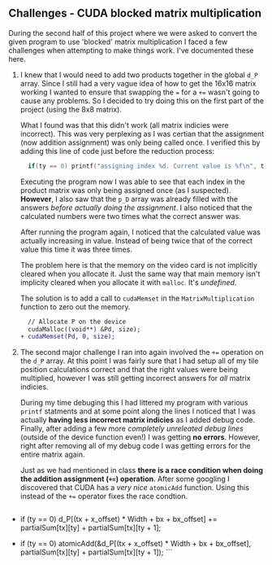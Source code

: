 ## Challenges - CUDA blocked matrix multiplication

During the second half of this project where we were asked to convert the given
program to use 'blocked' matrix multiplication I faced a few challenges when
attempting to make things work. I've documented these here.

 1. I knew that I would need to add two products together in the global `d_P`
	array. Since I still had a very vague idea of how to get the 16x16 matrix
	working I wanted to ensure that swapping the `=` for a `+=` wasn't going to
	cause any problems. So I decided to try doing this on the first part of the
	project (using the 8x8 matrix).

	What I found was that this didn't work (all matrix indicies were incorrect).
	This was very perplexing as I was certian that the assignment (now
	addition assignment) was only being called once. I verified this by adding
	this line of code just before the reduction process:

	```c
      if(ty == 0) printf("assigning index %d. Current value is %f\n", tx * TILE_WIDTH + bx, d_P[tx * TILE_WIDTH + bx]);
	```

	Executing the program now I was able to see that each index in the product
	matrix was only being assigned once (as I suspected). **However**, I also
	saw that the `p_D` array was already filled with the answers _before
	actually doing the assignment_. I also noticed that the calculated numbers
	were two times what the correct answer was.

	After running the program again, I noticed that the calculated value was
	actually increasing in value. Instead of being twice that of the correct
	value this time it was three times.

	The problem here is that the memory on the video card is not implicitly
	cleared when you allocate it. Just the same way that main memory isn't
	implicity cleared when you allocate it with `malloc`. It's _undefined_.

	The solution is to add a call to `cudaMemset` in the `MatrixMultiplication`
	function to zero out the memory.

	```diff
	  // Allocate P on the device
	  cudaMalloc((void**) &Pd, size);
	+ cudaMemset(Pd, 0, size);
	```

 2. The second major challenge I ran into again involved the `+=` operation on
	the `d_P` array. At this point I was fairly sure that I had setup all of my
	tile position calculations correct and that the right values were being
	multiplied, however I was still getting incorrect answers for _all_ matrix
	indicies.

	During my time debuging this I had littered my program with various
	`printf` statments and at some point along the lines I noticed that I was
	actually **having less incorrect matrix indicies** as I added debug code.
	Finally, after adding a few more _completely unreleated debug lines_
	(outside of the device function even!) I was getting **no errors**.
	However, right after removing all of my debug code I was getting errors for
	the entire matrix again.

	Just as we had mentioned in class **there is a race condition when doing the
	addition assignment (`+=`) operation**. After some googling I discovered
	that CUDA has a _very nice_ `atomicAdd` function. Using this instead of the
	`+=` operator fixes the race condtion.

	```diff
   - if (ty == 0) d_P[(tx + x_offset) * Width + bx + bx_offset] += partialSum[tx][ty] + partialSum[tx][ty + 1];
   + if (ty == 0) atomicAdd(&d_P[(tx + x_offset) * Width + bx + bx_offset], partialSum[tx][ty] + partialSum[tx][ty + 1]);
	```
